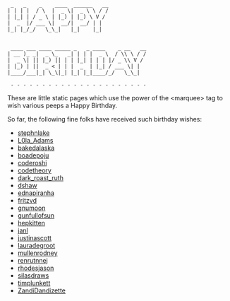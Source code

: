 
     _   _    _    ____  ______   __
    | | | |  / \  |  _ \|  _ \ \ / /
    | |_| | / _ \ | |_) | |_) \ V /
    |  _  |/ ___ \|  __/|  __/ | |
    |_| |_/_/   \_\_|   |_|    |_|


     ____ ___ ____ _____ _   _ ____    _ __   __
    | __ )_ _|  _ \_   _| | | |  _ \  / \\ \ / /
    |  _ \| || |_) || | | |_| | | | |/ _ \\ V /
    | |_) | ||  _ < | | |  _  | |_| / ___ \| |
    |____/___|_| \_\|_| |_| |_|____/_/   \_\_|

     - - - - - - - - - - - - - - - - - - - - - -

These are little static pages which use the power of the &lt;marquee&gt;
tag to wish various peeps a Happy Birthday.

So far, the following fine folks have received such birthday wishes:

* [stephnlake](http://happy-birthday.brianshumate.com/stephnlake/)
* [L0la_Adams](http://happy-birthday.brianshumate.com/L0la_Adams/)
* [bakedalaska](http://happy-birthday.brianshumate.com/bakedalaska/)
* [boadepoju](http://happy-birthday.brianshumate.com/boadepoju/)
* [coderoshi](http://happy-birthday.brianshumate.com/coderoshi/)
* [codetheory](http://happy-birthday.brianshumate.com/codetheory/)
* [dark_roast_ruth](http://happy-birthday.brianshumate.com/dark_roast_ruth/)
* [dshaw](http://happy-birthday.brianshumate.com/dshaw/)
* [ednapiranha](http://happy-birthday.brianshumate.com/ednapiranha/)
* [fritzvd](http://happy-birthday.brianshumate.com/fritzvd/)
* [gnumoon](http://happy-birthday.brianshumate.com/gnumoon/)
* [gunfullofsun](http://happy-birthday.brianshumate.com/gunfullofsun/)
* [hepkitten](http://happy-birthday.brianshumate.com/hepkitten/)
* [janl](http://happy-birthday.brianshumate.com/janl/)
* [justinascott](http://happy-birthday.brianshumate.com/justinascott/)
* [lauradegroot](http://happy-birthday.brianshumate.com/lauradegroot/)
* [mullenrodney](http://happy-birthday.brianshumate.com/mullenrodney/)
* [renrutnnej](http://happy-birthday.brianshumate.com/renrutnnej/)
* [rhodesjason](http://happy-birthday.brianshumate.com/rhodesjason/)
* [silasdraws](http://happy-birthday.brianshumate.com/silasdraws/)
* [timplunkett](http://happy-birthday.brianshumate.com/timplunkett/)
* [ZandiDandizette](http://happy-birthday.brianshumate.com/zandidandizette/)
